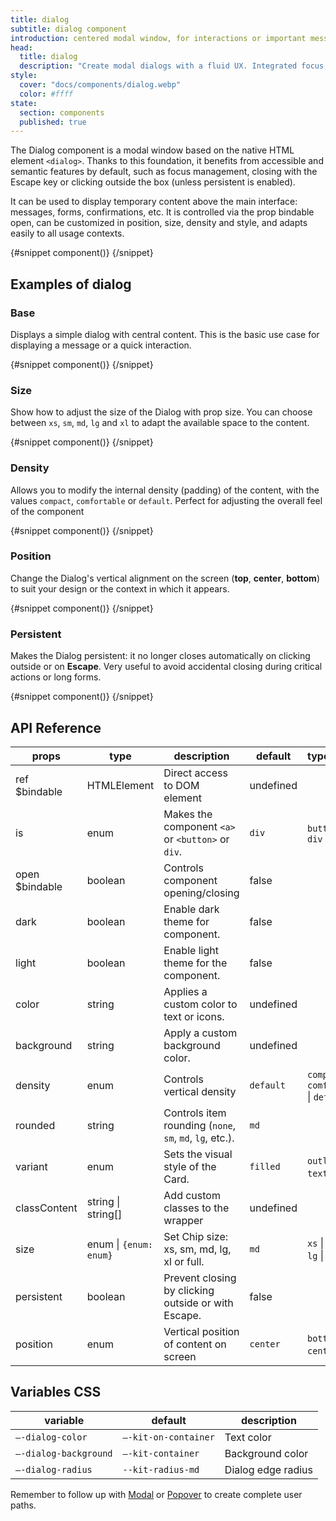 ```yaml
---
title: dialog
subtitle: dialog component
introduction: centered modal window, for interactions or important messages
head:
  title: dialog
  description: "Create modal dialogs with a fluid UX. Integrated focus, size, density and behavior management."
style:
  cover: "docs/components/dialog.webp"
  color: #ffff
state:
  section: components
  published: true
---
```


<script>
    import { Sandbox } from '$lib/components/index.js';
    // components
    import DialogBase from "$lib/components/docs/dialog/dialog-base.svelte";
    import DialogBaseCode from "$lib/components/docs/dialog/dialog-base.svelte?raw";
    import DialogSize from "$lib/components/docs/dialog/dialog-size.svelte";
    import DialogSizeCode from "$lib/components/docs/dialog/dialog-size.svelte?raw";
    import DialogDensity from "$lib/components/docs/dialog/dialog-density.svelte";
    import DialogDensityCode from "$lib/components/docs/dialog/dialog-density.svelte?raw";
    import DialogPosition from "$lib/components/docs/dialog/dialog-position.svelte";
    import DialogPositionCode from "$lib/components/docs/dialog/dialog-position.svelte?raw";
    import DialogPersistent from "$lib/components/docs/dialog/dialog-persistent.svelte";
    import DialogPersistentCode from "$lib/components/docs/dialog/dialog-persistent.svelte?raw";
</script>

The Dialog component is a modal window based on the native HTML element `<dialog>`. Thanks to this foundation, it benefits from accessible and semantic features by default, such as focus management, closing with the Escape key or clicking outside the box (unless persistent is enabled).

It can be used to display temporary content above the main interface: messages, forms, confirmations, etc. It is controlled via the prop bindable open, can be customized in position, size, density and style, and adapts easily to all usage contexts.

<Sandbox name="dialog-sandbox" code={DialogBaseCode} presentation>
	{#snippet component()}
		<DialogBase/>
	{/snippet}
</Sandbox>

## Examples of dialog

### Base

Displays a simple dialog with central content. This is the basic use case for displaying a message or a quick interaction.

<Sandbox name="dialog-base-sandbox" code={DialogBaseCode}>
	{#snippet component()}
		<DialogBase/>
	{/snippet}
</Sandbox>

### Size

Show how to adjust the size of the Dialog with prop size. You can choose between `xs`, `sm`, `md`, `lg` and `xl` to adapt the available space to the content.

<Sandbox name="dialog-size-sandbox" code={DialogSizeCode}>
	{#snippet component()}
		<DialogSize/>
	{/snippet}
</Sandbox>

### Density

Allows you to modify the internal density (padding) of the content, with the values `compact`, `comfortable` or `default`. Perfect for adjusting the overall feel of the component

<Sandbox name="dialog-density-sandbox" code={DialogDensityCode}>
	{#snippet component()}
		<DialogDensity/>
	{/snippet}
</Sandbox>

### Position

Change the Dialog's vertical alignment on the screen (**top**, **center**, **bottom**) to suit your design or the context in which it appears.

<Sandbox name="dialog-position-sandbox" code={DialogPositionCode}>
	{#snippet component()}
		<DialogPosition/>
	{/snippet}
</Sandbox>

### Persistent

Makes the Dialog persistent: it no longer closes automatically on clicking outside or on **Escape**. Very useful to avoid accidental closing during critical actions or long forms.

<Sandbox name="dialog-persistent-sandbox" code={DialogPersistentCode}>
	{#snippet component()}
		<DialogPersistent/>
	{/snippet}
</Sandbox>

## API Reference

| props          | type                   | description                                              | default   | type_extend                                    |
| -------------- | ---------------------- | -------------------------------------------------------- | --------- | ---------------------------------------------- |
| ref $bindable  | HTMLElement            | Direct access to DOM element                             | undefined |                                                |
| is             | enum                   | Makes the component `<a>` or `<button>` or `div`.        | `div`     | `button` \| `a` \| `div`                       |
| open $bindable | boolean                | Controls component opening/closing                       | false     |                                                |
| dark           | boolean                | Enable dark theme for component.                         | false     |                                                |
| light          | boolean                | Enable light theme for the component.                    | false     |                                                |
| color          | string                 | Applies a custom color to text or icons.                 | undefined |                                                |
| background     | string                 | Apply a custom background color.                         | undefined |                                                |
| density        | enum                   | Controls vertical density                                | `default` | `compact` \| `comfortable` \| `default`        |
| rounded        | string                 | Controls item rounding (`none`, `sm`, `md`, `lg`, etc.). | `md`      |                                                |
| variant        | enum                   | Sets the visual style of the Card.                       | `filled`  | `outline` \| `text` \| `filled`                |
| classContent   | string \| string[]     | Add custom classes to the wrapper                        | undefined |                                                |
| size           | enum \| `{enum: enum}` | Set Chip size: xs, sm, md, lg, xl or full.               | `md`      | `xs` \| `sm` \| `md` \| `lg` \| `xl` \| `full` |
| persistent     | boolean                | Prevent closing by clicking outside or with Escape.      | false     |                                                |
| position       | enum                   | Vertical position of content on screen                   | `center`  | `bottom` \| `center` \| `top`                  |

## Variables CSS

| variable              | default              | description        |
| --------------------- | -------------------- | ------------------ |
| `–-dialog-color`      | `–-kit-on-container` | Text color         |
| `–-dialog-background` | `–-kit-container`    | Background color   |
| `–-dialog-radius`     | `--kit-radius-md`    | Dialog edge radius |

Remember to follow up with [Modal](/docs/components/modal) or [Popover](/docs/components/popover) to create complete user paths.
